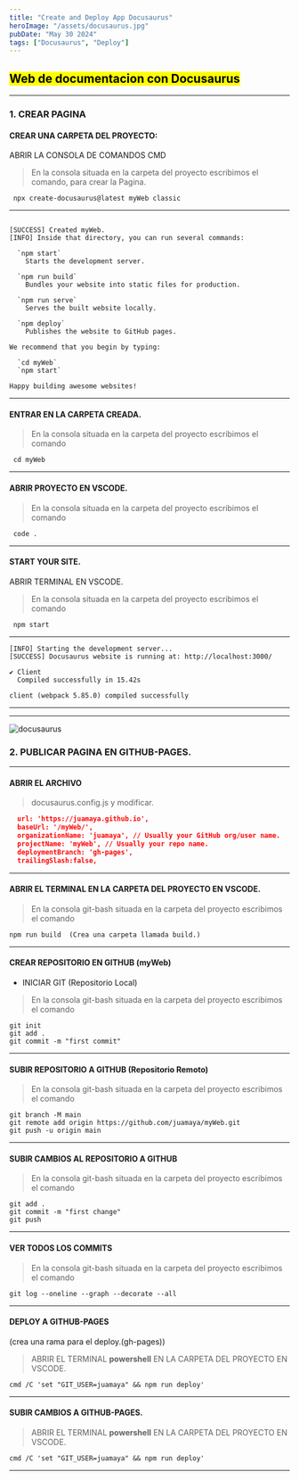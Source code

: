 ```yaml
---
title: "Create and Deploy App Docusaurus"
heroImage: "/assets/docusaurus.jpg"
pubDate: "May 30 2024"
tags: ["Docusaurus", "Deploy"]
---
```


 

 ## <mark>  Web de documentacion  con Docusaurus  </mark>


---


 ### 1. CREAR PAGINA

  ####   CREAR UNA CARPETA DEL PROYECTO:

ABRIR LA CONSOLA DE COMANDOS CMD

>En la consola situada en la carpeta del proyecto escribimos el comando, para crear la Pagina.
~~~
 npx create-docusaurus@latest myWeb classic
~~~
 
---


~~~ 
 
[SUCCESS] Created myWeb.
[INFO] Inside that directory, you can run several commands:

  `npm start`
    Starts the development server.

  `npm run build`
    Bundles your website into static files for production.

  `npm run serve`
    Serves the built website locally.

  `npm deploy`
    Publishes the website to GitHub pages.

We recommend that you begin by typing:

  `cd myWeb`
  `npm start`

Happy building awesome websites!
~~~


---

 #### ENTRAR EN LA CARPETA CREADA.

>En la consola situada en la carpeta del proyecto escribimos el comando
~~~
 cd myWeb
~~~
---

 #### ABRIR PROYECTO EN VSCODE.

>En la consola situada en la carpeta del proyecto escribimos el comando
~~~
 code .
~~~
---
 
 #### START YOUR SITE.
ABRIR TERMINAL EN VSCODE.
>En la consola situada en la carpeta del proyecto escribimos el comando
~~~
 npm start
~~~

----

~~~
[INFO] Starting the development server...
[SUCCESS] Docusaurus website is running at: http://localhost:3000/

✔ Client
  Compiled successfully in 15.42s

client (webpack 5.85.0) compiled successfully
~~~
---

---
![docusaurus](/assets/gh-pages.jpg)
### 2. PUBLICAR PAGINA EN GITHUB-PAGES.


---

#### ABRIR EL ARCHIVO

> docusaurus.config.js y modificar.
```json
  url: 'https://juamaya.github.io',
  baseUrl: '/myWeb/',
  organizationName: 'juamaya', // Usually your GitHub org/user name.
  projectName: 'myWeb', // Usually your repo name.
  deploymentBranch: 'gh-pages',
  trailingSlash:false,
```

---

#### ABRIR EL TERMINAL EN LA CARPETA DEL PROYECTO EN VSCODE.

> En la consola git-bash situada en la carpeta del proyecto escribimos el comando
```
npm run build  (Crea una carpeta llamada build.)
```

---


####  CREAR REPOSITORIO EN GITHUB (myWeb)

- INICIAR GIT (Repositorio Local)

 > En la consola git-bash situada en la carpeta del proyecto escribimos el comando
```
git init
git add .
git commit -m "first commit"
```

---

####  SUBIR REPOSITORIO A GITHUB (Repositorio Remoto)

 > En la consola git-bash situada en la carpeta del proyecto escribimos el comando
```
git branch -M main
git remote add origin https://github.com/juamaya/myWeb.git
git push -u origin main
```

---


####  SUBIR CAMBIOS AL REPOSITORIO A GITHUB

 > En la consola git-bash situada en la carpeta del proyecto escribimos el comando
```
git add .
git commit -m "first change"
git push
```

---



####  VER  TODOS LOS COMMITS

 > En la consola git-bash situada en la carpeta del proyecto escribimos el comando
```
git log --oneline --graph --decorate --all
```

---


####  DEPLOY A GITHUB-PAGES

(crea una rama para el deploy.(gh-pages))

> ABRIR EL TERMINAL **powershell**  EN LA CARPETA DEL PROYECTO EN VSCODE.
```
cmd /C 'set "GIT_USER=juamaya" && npm run deploy'
```

---


####  SUBIR CAMBIOS A GITHUB-PAGES.

> ABRIR EL TERMINAL **powershell** EN LA CARPETA DEL PROYECTO EN VSCODE.
```
cmd /C 'set "GIT_USER=juamaya" && npm run deploy'
```

---